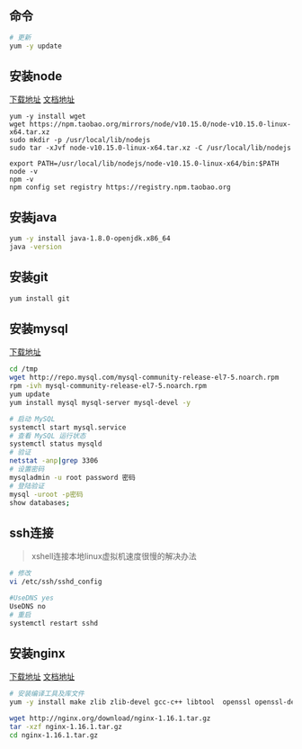 ## 命令

```bash
# 更新
yum -y update
```

## 安装node
[下载地址](https://npm.taobao.org/mirrors/node/)
[文档地址](https://github.com/nodejs/help/wiki/Installation)
```
yum -y install wget
wget https://npm.taobao.org/mirrors/node/v10.15.0/node-v10.15.0-linux-x64.tar.xz
sudo mkdir -p /usr/local/lib/nodejs
sudo tar -xJvf node-v10.15.0-linux-x64.tar.xz -C /usr/local/lib/nodejs

export PATH=/usr/local/lib/nodejs/node-v10.15.0-linux-x64/bin:$PATH
node -v
npm -v
npm config set registry https://registry.npm.taobao.org
```

## 安装java
```bash
yum -y install java-1.8.0-openjdk.x86_64
java -version
```

## 安装git
```bash
yum install git
```

## 安装mysql
[下载地址](https://dev.mysql.com/downloads/repo/yum/)

```bash
cd /tmp
wget http://repo.mysql.com/mysql-community-release-el7-5.noarch.rpm  
rpm -ivh mysql-community-release-el7-5.noarch.rpm
yum update
yum install mysql mysql-server mysql-devel -y

# 启动 MySQL
systemctl start mysql.service
# 查看 MySQL 运行状态
systemctl status mysqld
# 验证
netstat -anp|grep 3306
# 设置密码
mysqladmin -u root password 密码
# 登陆验证
mysql -uroot -p密码
show databases;
```

## ssh连接
> xshell连接本地linux虚拟机速度很慢的解决办法
```bash
# 修改
vi /etc/ssh/sshd_config

#UseDNS yes
UseDNS no
# 重启
systemctl restart sshd
```

## 安装nginx
[下载地址](http://nginx.org/en/download.html)
[文档地址](http://nginx.org/en/docs/)

```bash
# 安装编译工具及库文件
yum -y install make zlib zlib-devel gcc-c++ libtool  openssl openssl-devel

wget http://nginx.org/download/nginx-1.16.1.tar.gz
tar -xzf nginx-1.16.1.tar.gz
cd nginx-1.16.1.tar.gz
```